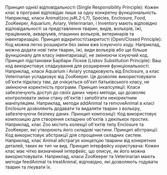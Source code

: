  Принцип однієї відповідальності (Single Responsibility Principle):
Кожен клас в програмі відповідає лише за одну конкретну функціональність. Наприклад, класи Animal(zoo.js#L2-L7), Species, Enclosure, Food, ZooKeeper, Aquarium, Aviary, Veterinarian, і Inventory мають відповідно відповідальності за представлення тварин, видів, вольєрів, їжі, працівників, акваріумів, пташиних вольєрів, ветеринарів та інвентаризацію.
 Принцип відкритості/закритості (Open/Closed Principle):
Код можна легко розширити без зміни вже існуючого коду. Наприклад, можна додати нові типи тварин, їжі, види вольєрів або ще більше функціоналу для класу інвентаризації, не змінюючи існуючий код.
 Принцип підстановки Барбари Лісков (Liskov Substitution Principle):
Ваш код використовує спадкування для розширення функціональності. Наприклад, класи Aquarium і Aviary успадковують від Enclosure, а клас Veterinarian успадковує від ZooKeeper. Це дозволяє використовувати об'єкти підкласу там, де очікується об'єкт батьківського класу, не змінюючи коректність програми.
 Принцип інкапсуляції:
Класи забезпечують доступ до своїх даних через методи, що дозволяє контролювати зміни стану об'єктів і запобігати некоректним маніпуляціям. Наприклад, методи addAnimal та removeAnimal в класі Enclosure дозволяють додавати та видаляти тварин з вольєру, забезпечуючи безпеку даних.
 Принцип композиції:
Код використовує композицію для створення складних об'єктів з декількох простих. Наприклад, клас Zoo містить колекції об'єктів типу Enclosure та ZooKeeper, які утворюють його складові частини.
 Принцип абстракції:
Код використовує абстракції для спрощення складних систем. Наприклад, клас Animal абстрагує концепцію тварини від конкретних деталей, таких як тип чи вид.
 Принцип інтерфейсу користувача:
Кожен клас має чітко визначений інтерфейс, що описує, як його можна використовувати. Наприклад, класи ZooKeeper та Veterinarian мають методи feedAnimal та treatAnimal, відповідно, які дозволяють годувати тварин та лікувати їх.
